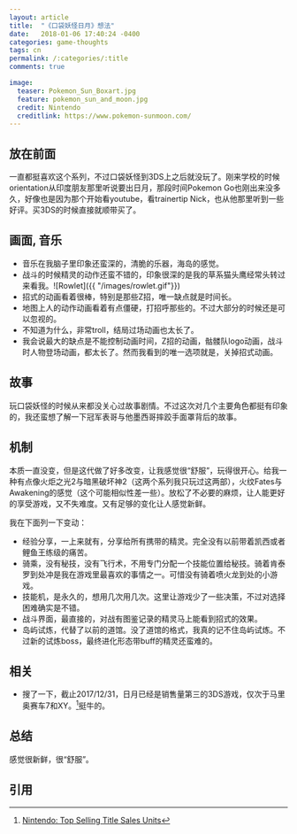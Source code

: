 ```yaml
---
layout: article
title:  "《口袋妖怪日月》想法"
date:   2018-01-06 17:40:24 -0400
categories: game-thoughts
tags: cn
permalink: /:categories/:title
comments: true

image:
  teaser: Pokemon_Sun_Boxart.jpg
  feature: pokemon_sun_and_moon.jpg
  credit: Nintendo
  creditlink: https://www.pokemon-sunmoon.com/
---
```


放在前面
-
一直都挺喜欢这个系列，不过口袋妖怪到3DS上之后就没玩了。刚来学校的时候orientation从印度朋友那里听说要出日月，那段时间Pokemon Go也刚出来没多久，好像也是因为那个开始看youtube，看trainertip Nick，也从他那里听到一些好评。买3DS的时候直接就顺带买了。

画面, 音乐
-
- 音乐在我脑子里印象还蛮深的，清脆的乐器，海岛的感觉。
- 战斗的时候精灵的动作还蛮不错的，印象很深的是我的草系猫头鹰经常头转过来看我。![Rowlet]({{ "/images/rowlet.gif"}})
- 招式的动画看着很棒，特别是那些Z招，唯一缺点就是时间长。
- 地图上人的动作动画看着有点僵硬，打招呼那些的。不过大部分的时候还是可以忽视的。
- 不知道为什么，非常troll，结局过场动画也太长了。
- 我会说最大的缺点是不能控制动画时间，Z招的动画，骷髅队logo动画，战斗时人物登场动画，都太长了。然而我看到的唯一选项就是，关掉招式动画。

故事
-
玩口袋妖怪的时候从来都没关心过故事剧情。不过这次对几个主要角色都挺有印象的，我还蛮想了解一下冠军表哥与他墨西哥摔跤手面罩背后的故事。

机制
-
本质一直没变，但是这代做了好多改变，让我感觉很“舒服”，玩得很开心。给我一种有点像火炬之光2与暗黑破坏神2（这两个系列我只玩过这两部），火纹Fates与Awakening的感觉（这个可能相似性差一些）。放松了不必要的麻烦，让人能更好的享受游戏，又不失难度。又有足够的变化让人感觉新鲜。

我在下面列一下变动：

- 经验分享，一上来就有，分享给所有携带的精灵。完全没有以前带着凯西或者鲤鱼王练级的痛苦。
- 骑乘，没有秘技，没有飞行术，不用专门分配一个技能位置给秘技。骑着肯泰罗到处冲是我在游戏里最喜欢的事情之一。可惜没有骑着喷火龙到处的小游戏。
- 技能机，是永久的，想用几次用几次。这里让游戏少了一些决策，不过对选择困难确实是不错。
- 战斗界面，最直接的，对战有图鉴记录的精灵马上能看到招式的效果。
- 岛屿试炼，代替了以前的道馆。没了道馆的格式，我真的记不住岛屿试炼。不过新的试炼boss，最终进化形态带buff的精灵还蛮难的。

相关
-

- 搜了一下，截止2017/12/31，日月已经是销售量第三的3DS游戏，仅次于马里奥赛车7和XY。[^1]挺牛的。

总结
-
感觉很新鲜，很“舒服”。

引用
-
[^1]: [Nintendo: Top Selling Title Sales Units](https://www.nintendo.co.jp/ir/en/finance/software/3ds.html)